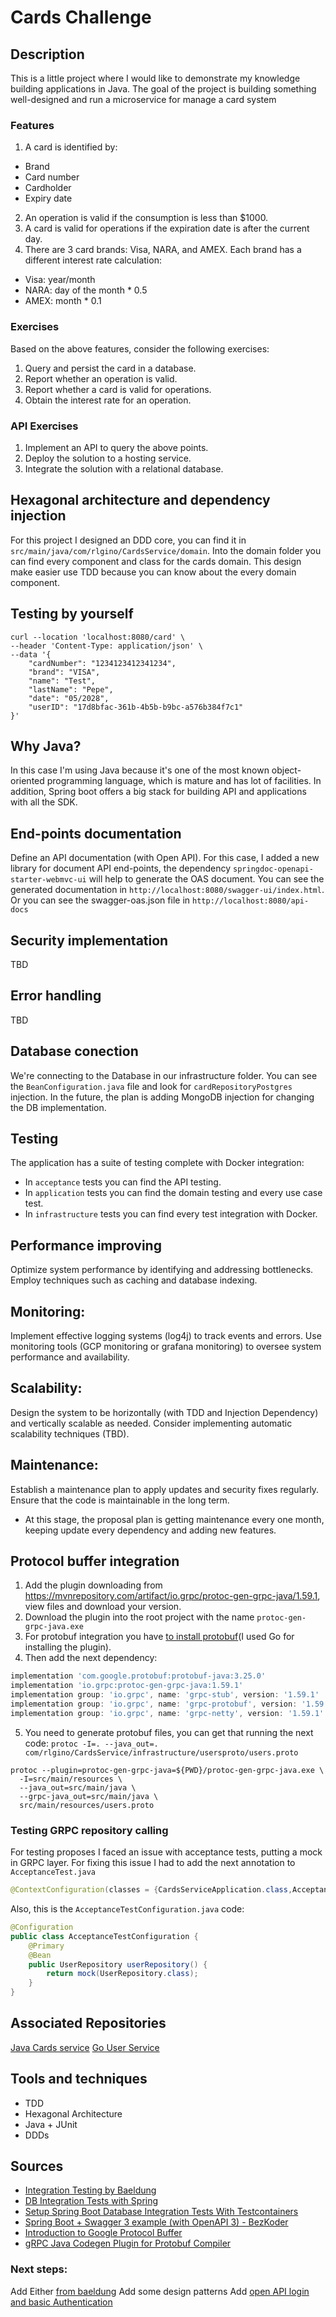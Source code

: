 # Cards Challenge

## Description
This is a little project where I would like to demonstrate my knowledge building applications in Java. 
The goal of the project is building something well-designed and run a microservice for manage a card system

### Features
1. A card is identified by:
* Brand
* Card number
* Cardholder
* Expiry date
2. An operation is valid if the consumption is less than $1000.
3. A card is valid for operations if the expiration date is after the current day.
4. There are 3 card brands: Visa, NARA, and AMEX. Each brand has a different interest rate calculation:
* Visa: year/month
* NARA: day of the month * 0.5
* AMEX: month * 0.1

### Exercises
Based on the above features, consider the following exercises:
1. Query and persist the card in a database.
2. Report whether an operation is valid.
3. Report whether a card is valid for operations.
4. Obtain the interest rate for an operation.

### API Exercises
1. Implement an API to query the above points.
2. Deploy the solution to a hosting service.
3. Integrate the solution with a relational database.

## Hexagonal architecture and dependency injection
For this project I designed an DDD core, you can find it in `src/main/java/com/rlgino/CardsService/domain`. Into the domain folder you can find every component and class for the cards domain.
This design make easier use TDD because you can know about the every domain component.

## Testing by yourself
```shell
curl --location 'localhost:8080/card' \
--header 'Content-Type: application/json' \
--data '{
    "cardNumber": "1234123412341234",
    "brand": "VISA",
    "name": "Test",
    "lastName": "Pepe",
    "date": "05/2028",
    "userID": "17d8bfac-361b-4b5b-b9bc-a576b384f7c1"
}'
```

## Why Java?
In this case I'm using Java because it's one of the most known object-oriented programming language, which is mature and has lot of facilities. In addition, Spring boot offers a big
stack for building API and applications with all the SDK.

## End-points documentation
Define an API documentation (with Open API). 
For this case, I added a new library for document API end-points, the dependency `springdoc-openapi-starter-webmvc-ui` will help to generate the OAS document.
You can see the generated documentation in `http://localhost:8080/swagger-ui/index.html`. Or you can see the swagger-oas.json file in `http://localhost:8080/api-docs`

## Security implementation
TBD

## Error handling
TBD

## Database conection
We're connecting to the Database in our infrastructure folder. You can see the `BeanConfiguration.java` file and look for `cardRepositoryPostgres` injection.
In the future, the plan is adding MongoDB injection for changing the DB implementation.

## Testing
The application has a suite of testing complete with Docker integration:
* In `acceptance` tests you can find the API testing.
* In `application` tests you can find the domain testing and every use case test.
* In `infrastructure` tests you can find every test integration with Docker.

## Performance improving

Optimize system performance by identifying and addressing bottlenecks. Employ techniques such as caching and database indexing.

## Monitoring:

Implement effective logging systems (log4j) to track events and errors. Use monitoring tools (GCP monitoring or grafana monitoring) to oversee system performance and availability.

## Scalability:

Design the system to be horizontally (with TDD and Injection Dependency) and vertically scalable as needed. Consider implementing automatic scalability techniques (TBD).

## Maintenance:

Establish a maintenance plan to apply updates and security fixes regularly. Ensure that the code is maintainable in the long term.
* At this stage, the proposal plan is getting maintenance every one month, keeping update every dependency and adding new features.

## Protocol buffer integration
1. Add the plugin downloading from https://mvnrepository.com/artifact/io.grpc/protoc-gen-grpc-java/1.59.1, view files and download your version.
2. Download the plugin into the root project with the name `protoc-gen-grpc-java.exe`
3. For protobuf integration you have [to install protobuf](https://github.com/protocolbuffers/protobuf/releases)(I used Go for installing the plugin).
4. Then add the next dependency:
````groovy
implementation 'com.google.protobuf:protobuf-java:3.25.0'
implementation 'io.grpc:protoc-gen-grpc-java:1.59.1'
implementation group: 'io.grpc', name: 'grpc-stub', version: '1.59.1'
implementation group: 'io.grpc', name: 'grpc-protobuf', version: '1.59.1'
implementation group: 'io.grpc', name: 'grpc-netty', version: '1.59.1'
````

5. You need to generate protobuf files, you can get that running the next code: 
`protoc -I=. --java_out=. com/rlgino/CardsService/infrastructure/usersproto/users.proto` 
````shell
protoc --plugin=protoc-gen-grpc-java=${PWD}/protoc-gen-grpc-java.exe \
  -I=src/main/resources \
  --java_out=src/main/java \
  --grpc-java_out=src/main/java \
  src/main/resources/users.proto
````

### Testing GRPC repository calling
For testing proposes I faced an issue with acceptance tests, putting a mock in GRPC layer.
For fixing this issue I had to add the next annotation to `AcceptanceTest.java`
````java
@ContextConfiguration(classes = {CardsServiceApplication.class,AcceptanceTestConfiguration.class})
````

Also, this is the `AcceptanceTestConfiguration.java` code:
````java
@Configuration
public class AcceptanceTestConfiguration {
    @Primary
    @Bean
    public UserRepository userRepository() {
        return mock(UserRepository.class);
    }
}
````

## Associated Repositories
[Java Cards service](https://github.com/rlgino/java-cards-services)
[Go User Service](https://github.com/rlgino/go-users-service)

## Tools and techniques
* TDD
* Hexagonal Architecture
* Java + JUnit
* DDDs

## Sources
* [Integration Testing by Baeldung](https://www.baeldung.com/integration-testing-in-spring)
* [DB Integration Tests with Spring](https://www.baeldung.com/spring-boot-testcontainers-integration-test)
* [Setup Spring Boot Database Integration Tests With Testcontainers](https://medium.com/tech-takeaways/setup-spring-boot-database-integration-tests-with-testcontainers-e578ced929)
* [Spring Boot + Swagger 3 example (with OpenAPI 3) - BezKoder](https://www.bezkoder.com/spring-boot-swagger-3/)
* [Introduction to Google Protocol Buffer](https://www.baeldung.com/google-protocol-buffer)
* [gRPC Java Codegen Plugin for Protobuf Compiler](https://github.com/grpc/grpc-java/blob/master/compiler/README.md)

### Next steps:
Add Either [from baeldung](https://www.baeldung.com/vavr-either)
Add some design patterns
Add [open API login and basic Authentication](https://www.baeldung.com/springdoc-openapi-form-login-and-basic-authentication)